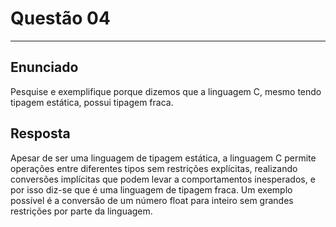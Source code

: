 # Questão 04
___

## Enunciado
Pesquise e exemplifique porque dizemos que a linguagem C,
mesmo tendo tipagem estática, possui tipagem fraca.

## Resposta
Apesar de ser uma linguagem de tipagem estática, a linguagem C permite operações entre diferentes tipos sem restrições explícitas, realizando conversões implícitas que podem levar a comportamentos inesperados, e por isso diz-se que é uma linguagem de tipagem fraca. Um exemplo possível é a conversão de um número float para inteiro sem grandes restrições por parte da linguagem.
